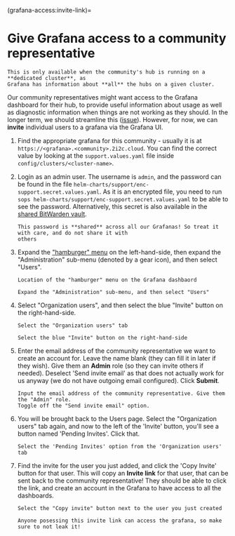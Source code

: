 (grafana-access:invite-link)=
# Give Grafana access to a community representative

```{note}
This is only available when the community's hub is running on a **dedicated cluster**, as
Grafana has information about **all** the hubs on a given cluster.
```

Our community representatives might want access to the Grafana dashboard for their hub,
to provide useful information about usage as well as diagnostic information when things
are not working as they should. In the longer term, we should streamline this ([issue](https://github.com/2i2c-org/infrastructure/issues/1850)).
However, for now, we can **invite** individual users to a grafana via the Grafana UI.

1. Find the appropriate grafana for this community - usually it is at `https://<grafana>.<community>.2i2c.cloud`.
   You can find the correct value by looking at the `support.values.yaml` file inside `config/clusters/<cluster-name>`.

2. Login as an admin user. The username is `admin`, and the password can be found in the file
   `helm-charts/support/enc-support.secret.values.yaml`. As it is an encrypted file, you need to run
   `sops helm-charts/support/enc-support.secret.values.yaml` to be able to see the password.
   Alternatively, this secret is also available in the [shared BitWarden vault](https://vault.bitwarden.com/#/vault?organizationId=11313781-4b83-41a3-9d35-afe200c8e9f1).

   ```{warning}
   This password is **shared** across all our Grafanas! So treat it with care, and do not share it with
   others
   ```

3. Expand the ["hamburger" menu](https://en.wikipedia.org/wiki/Hamburger_button) on the
   left-hand-side, then expand the "Administration" sub-menu (denoted by a gear icon),
   and then select "Users".

   ```{figure} ../../images/grafana-grant-access_step-3a.jpg
   Location of the "hamburger" menu on the Grafana dashbaord
   ```

   ```{figure} ../../images/grafana-grant-access_step-3b.jpg
   Expand the "Administration" sub-menu, and then select "Users"
   ```

4. Select "Organization users", and then select the blue "Invite" button on the right-hand-side.

   ```{figure} ../../images/grafana-grant-access_step-4a.jpg
   Select the "Organization users" tab
   ```

   ```{figure} ../../images/grafana-grant-access_step-4b.jpg
   Select the blue "Invite" button on the right-hand-side
   ```

5. Enter the email address of the community representative we want to create an account for. Leave the
   name blank (they can fill it in later if they wish). Give them an **Admin** role (so they can invite others
   if needed). Deselect 'Send invite email' as that does not actually work for us anyway (we do not have outgoing
   email configured). Click **Submit**.

   ```{figure} ../../images/grafana-grant-access_step-5.jpg
   Input the email address of the community representative. Give them the "Admin" role.
   Toggle off the "Send invite email" option.
   ```

6. You will be brought back to the Users page. Select the "Organization users" tab again, and now to the left
   of the 'Invite' button, you'll see a button named 'Pending Invites'. Click that.

   ```{figure} ../../images/grafana-grant-access_step-6.jpg
   Select the 'Pending Invites' option from the 'Organization users' tab
   ```

7. Find the invite for the user you just added, and click the 'Copy Invite' button for that user. This will copy an
   **Invite link** for that user, that can be sent back to the community representative! They should be able to click the
   link, and create an account in the Grafana to have access to all the dashboards.

   ```{figure} ../../images/grafana-grant-access_step-7.jpg
   Select the "Copy invite" button next to the user you just created
   ```

   ```{warning}
   Anyone posessing this invite link can access the grafana, so make sure to not leak it!
   ```
